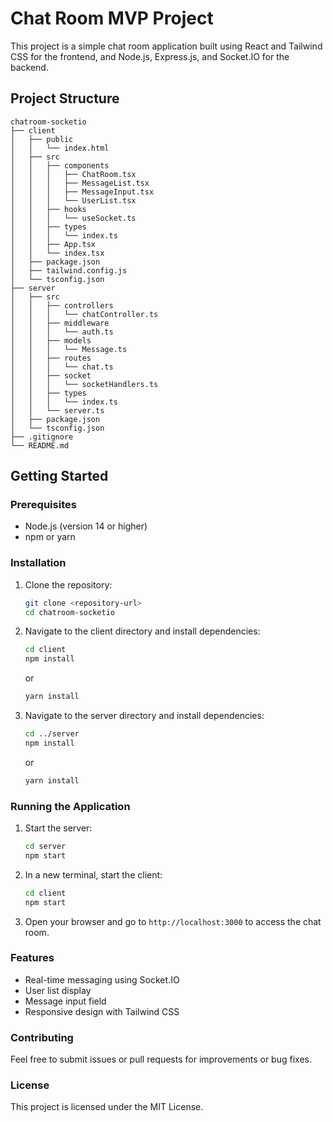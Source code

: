 # Chat Room MVP Project

This project is a simple chat room application built using React and Tailwind CSS for the frontend, and Node.js, Express.js, and Socket.IO for the backend.

## Project Structure

```text
chatroom-socketio
├── client
│   ├── public
│   │   └── index.html
│   ├── src
│   │   ├── components
│   │   │   ├── ChatRoom.tsx
│   │   │   ├── MessageList.tsx
│   │   │   ├── MessageInput.tsx
│   │   │   └── UserList.tsx
│   │   ├── hooks
│   │   │   └── useSocket.ts
│   │   ├── types
│   │   │   └── index.ts
│   │   ├── App.tsx
│   │   └── index.tsx
│   ├── package.json
│   ├── tailwind.config.js
│   └── tsconfig.json
├── server
│   ├── src
│   │   ├── controllers
│   │   │   └── chatController.ts
│   │   ├── middleware
│   │   │   └── auth.ts
│   │   ├── models
│   │   │   └── Message.ts
│   │   ├── routes
│   │   │   └── chat.ts
│   │   ├── socket
│   │   │   └── socketHandlers.ts
│   │   ├── types
│   │   │   └── index.ts
│   │   └── server.ts
│   ├── package.json
│   └── tsconfig.json
├── .gitignore
└── README.md
```

## Getting Started

### Prerequisites

- Node.js (version 14 or higher)
- npm or yarn

### Installation

1. Clone the repository:

   ```bash
   git clone <repository-url>
   cd chatroom-socketio
   ```

2. Navigate to the client directory and install dependencies:

   ```bash
   cd client
   npm install
   ```

   or

   ```bash
   yarn install
   ```

3. Navigate to the server directory and install dependencies:

   ```bash
   cd ../server
   npm install
   ```

   or

   ```bash
   yarn install
   ```

### Running the Application

1. Start the server:

   ```bash
   cd server
   npm start
   ```

2. In a new terminal, start the client:

   ```bash
   cd client
   npm start
   ```

3. Open your browser and go to `http://localhost:3000` to access the chat room.

### Features

- Real-time messaging using Socket.IO
- User list display
- Message input field
- Responsive design with Tailwind CSS

### Contributing

Feel free to submit issues or pull requests for improvements or bug fixes.

### License

This project is licensed under the MIT License.
